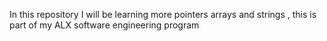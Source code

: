 In this repository I will be learning more pointers arrays and strings , this is part of my ALX software engineering program
